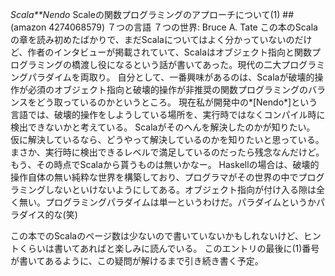 *Scala**Nendo* Scaleの関数プログラミングのアプローチについて(1)
 ##(amazon 4274068579)  ７つの言語 ７つの世界: Bruce A. Tate
この本のScalaの章を読み初めたばかりで、まだScalaについてはよく分かっていないのだけど、作者のインタビューが掲載されていて、Scalaはオブジェクト指向と関数プログラミングの橋渡し役になるという話が書いてあった。現代の二大プログラミングパラダイムを両取り。
自分として、一番興味があるのは、Scalaが破壊的操作が必須のオブジェクト指向と破壊的操作が非推奨の関数プログラミングのバランスをどう取っているのかというところ。
現在私が開発中の*[Nendo*]という言語では、破壊的操作をしようしている場所を、実行時ではなくコンパイル時に検出できないかと考えている。
Scalaがそのへんを解決したのかが知りたい。
仮に解決しているなら、どうやって解決しているのかを知りたいと思っている。
まさか、実行時に検出できるレベルで満足しているのだったら残念なんだけど。もう、その時点でScalaから貰うものは無いかなー。
Haskellの場合は、破壊的操作自体の無い純粋な世界を構築しており、プログラマがその世界の中でプログラミングしないといけないようにしてある。オブジェクト指向が付け入る隙は全く無い。プログラミングパラダイムは単一というわけだ。パラダイムというかパラダイス的な(笑)

この本でのScalaのページ数は少ないので書いていないかもしれないけど、ヒントくらいは書いてあればと楽しみに読んでいる。
このエントリの最後に(1)番号が書いてあるように、この疑問が解けるまで引き続き書く予定。
